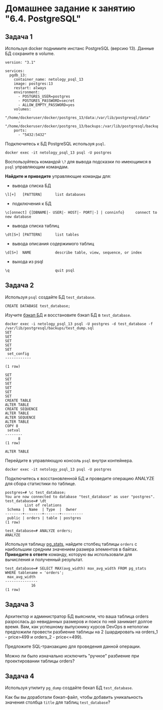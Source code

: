 # Домашнее задание к занятию "6.4. PostgreSQL"

## Задача 1

Используя docker поднимите инстанс PostgreSQL (версию 13). Данные БД сохраните в volume.

```text
version: "3.1"

services:
  pgdb_13:
    container_name: netology_psql_13
    image: postgres:13
    restart: always
    environment:
      - POSTGRES_USER=postgres
      - POSTGRES_PASSWORD=secret
      - ALLOW_EMPTY_PASSWORD=yes
    volumes:
      - "/home/dockeruser/docker/postgres_13/data:/var/lib/postgresql/data"
      - "/home/dockeruser/docker/postgres_13/backups:/var/lib/postgresql/backups"
    ports:
      - "5432:5432"
```

Подключитесь к БД PostgreSQL используя `psql`.

`docker exec -it netology_psql_13 psql -U postgres`

Воспользуйтесь командой `\?` для вывода подсказки по имеющимся в `psql` управляющим командам.

**Найдите и приведите** управляющие команды для:
- вывода списка БД

`\l[+]   [PATTERN]      list databases`

- подключения к БД

`\c[onnect] {[DBNAME|- USER|- HOST|- PORT|-] | conninfo}     connect to new database`

- вывода списка таблиц

`\dt[S+] [PATTERN]      list tables`

- вывода описания содержимого таблиц

`\d[S+]  NAME           describe table, view, sequence, or index`

- выхода из psql

`\q                     quit psql`

## Задача 2

Используя `psql` создайте БД `test_database`.

`CREATE DATABASE test_database;`

Изучите [бэкап БД](https://github.com/netology-code/virt-homeworks/tree/master/06-db-04-postgresql/test_data) и восстановите бэкап БД в `test_database`.

```text
docker exec -i netology_psql_13 psql -U postgres -d test_database -f /var/lib/postgresql/backups/test_dump.sql
SET
SET
SET
SET
SET
 set_config
------------

(1 row)

SET
SET
SET
SET
SET
SET
CREATE TABLE
ALTER TABLE
CREATE SEQUENCE
ALTER TABLE
ALTER SEQUENCE
ALTER TABLE
COPY 8
 setval
--------
      8
(1 row)

ALTER TABLE
```

Перейдите в управляющую консоль `psql` внутри контейнера.

`docker exec -it netology_psql_13 psql -U postgres`

Подключитесь к восстановленной БД и проведите операцию ANALYZE для сбора статистики по таблице.

```text
postgres=# \c test_database;
You are now connected to database "test_database" as user "postgres".
test_database=# \dt
         List of relations
 Schema |  Name  | Type  |  Owner
--------+--------+-------+----------
 public | orders | table | postgres
(1 row)

test_database=# ANALYZE orders;
ANALYZE
```

Используя таблицу [pg_stats](https://postgrespro.ru/docs/postgresql/12/view-pg-stats), найдите столбец таблицы `orders` 
с наибольшим средним значением размера элементов в байтах. **Приведите в ответе** команду, которую вы использовали для вычисления и полученный результат.

```text
test_database=# SELECT MAX(avg_width) max_avg_width FROM pg_stats WHERE tablename = 'orders';
 max_avg_width
---------------
            16
(1 row)
```

## Задача 3

Архитектор и администратор БД выяснили, что ваша таблица orders разрослась до невиданных размеров и
поиск по ней занимает долгое время. Вам, как успешному выпускнику курсов DevOps в нетологии предложили
провести разбиение таблицы на 2 (шардировать на orders_1 - price>499 и orders_2 - price<=499).

Предложите SQL-транзакцию для проведения данной операции.

Можно ли было изначально исключить "ручное" разбиение при проектировании таблицы orders?

## Задача 4

Используя утилиту `pg_dump` создайте бекап БД `test_database`.

Как бы вы доработали бэкап-файл, чтобы добавить уникальность значения столбца `title` для таблиц `test_database`?

